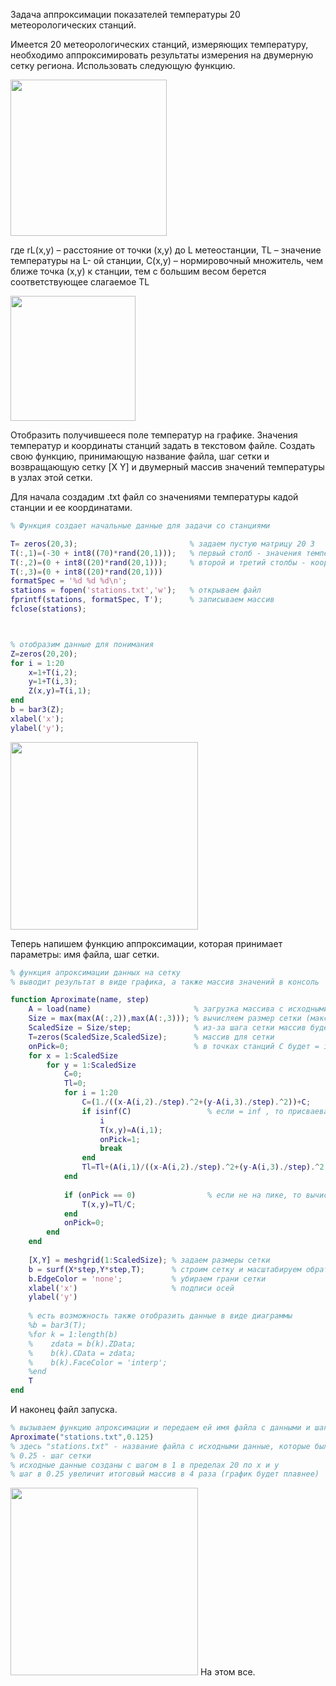 Задача аппроксимации показателей температуры 20 метеорологических станций.

Имеется 20 метеорологических станций, измеряющих температуру, необходимо
аппроксимировать результаты измерения на двумерную сетку региона. Использовать
следующую функцию.

<a href="url"><img src="https://github.com/goliksim/Matlab/blob/master/Temperature_approximation/apprx_img_3.png?raw=true"  text-align="middle" width="250" ></a>

где rL(x,y) – расстояние от точки (x,y) до L метеостанции, TL – значение температуры на L-
ой станции, C(x,y) – нормировочный множитель, чем ближе точка (x,y) к станции, тем с
большим весом берется соответствующее слагаемое TL

<img src="https://github.com/goliksim/Matlab/blob/master/Temperature_approximation/apprx_img_4.png?raw=true"  text-align="middle" width="200" >

Отобразить получившееся поле температур на графике. Значения температур и
координаты станций задать в текстовом файле.
Создать свою функцию, принимающую название файла, шаг сетки и возвращающую
сетку [X Y] и двумерный массив значений температуры в узлах этой сетки.

Для начала создадим .txt файл со значениями температуры кадой станции и ее координатами. 
```matlab
% Функция создает начальные данные для задачи со станциями

T= zeros(20,3);                         % задаем пустую матрицу 20 3
T(:,1)=(-30 + int8((70)*rand(20,1)));   % первый столб - значения температуры (-30:40) градусов
T(:,2)=(0 + int8((20)*rand(20,1)));     % второй и третий столбы - координаты х и у
T(:,3)=(0 + int8((20)*rand(20,1)))
formatSpec = '%d %d %d\n';
stations = fopen('stations.txt','w');   % открываем файл
fprintf(stations, formatSpec, T');      % записываем массив
fclose(stations);                       



% отобразим данные для понимания
Z=zeros(20,20);
for i = 1:20
    x=1+T(i,2);
    y=1+T(i,3);
    Z(x,y)=T(i,1);
end
b = bar3(Z);
xlabel('x');
ylabel('y');
```

<img src="https://github.com/goliksim/Matlab/blob/master/Temperature_approximation/apprx_img_1.png?raw=true"  text-align="middle" width="300" >

Теперь напишем функцию аппроксимации, которая принимает параметры: имя файла, шаг сетки.

```matlab
% функция апроксимации данных на сетку
% выводит результат в виде графика, а также массив значений в консоль 

function Aproximate(name, step)
    A = load(name)                       % загрузка массива с исходными температурами
    Size = max(max(A(:,2)),max(A(:,3))); % вычисляем размер сетки (макс Х или У)
    ScaledSize = Size/step;              % из-за шага сетки массив будет больше
    T=zeros(ScaledSize,ScaledSize);      % массив для сетки
    onPick=0;                            % в точках станций С будет = inf, поэтому это нужно обрабатывать отдельно
    for x = 1:ScaledSize
        for y = 1:ScaledSize
            C=0;
            Tl=0;
            for i = 1:20
                C=(1./((x-A(i,2)./step).^2+(y-A(i,3)./step).^2))+C;                 % считаем сумму С для точки х у
                if isinf(C)                 % если = inf , то присваеваем точке значение температуры станции
                    i
                    T(x,y)=A(i,1);
                    onPick=1;
                    break
                end
                Tl=Tl+(A(i,1)/((x-A(i,2)./step).^2+(y-A(i,3)./step).^2));           % считаем сумму Tl для точки х у
            end
            
            if (onPick == 0)                % если не на пике, то вычисляем итоговое значение температуры в х у
                T(x,y)=Tl/C;
            end
            onPick=0;
        end
    end
    
    [X,Y] = meshgrid(1:ScaledSize); % задаем размеры сетки
    b = surf(X*step,Y*step,T);      % строим сетку и масштабируем обратно подписи координат
    b.EdgeColor = 'none';           % убираем грани сетки
    xlabel('x')                     % подписи осей
    ylabel('y')
    
    % есть возможность также отобразить данные в виде диаграммы 
    %b = bar3(T);
    %for k = 1:length(b)
    %    zdata = b(k).ZData;
    %    b(k).CData = zdata;
    %    b(k).FaceColor = 'interp';
    %end
    T
end
```
И наконец файл запуска.

```matlab
% вызываем функцию апроксимации и передаем ей имя файла с данными и шаг сетки 
Aproximate("stations.txt",0.125)
% здесь "stations.txt" - название файла с исходными данные, которые были созданы функцией Stations_create
% 0.25 - шаг сетки 
% исходные данные созданы с шагом в 1 в пределах 20 по х и у
% шаг в 0.25 увеличит итоговый массив в 4 раза (график будет плавнее)
```
<img src="https://github.com/goliksim/Matlab/blob/master/Temperature_approximation/apprx_img_2.png?raw=true"  text-align="middle" width="300" >
На этом все.
